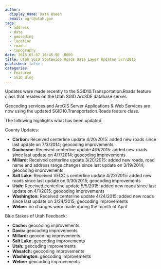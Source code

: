 ```yaml
---
author:
  display_name: Data Queen
  email: ugrc@utah.gov
tags:
  - address
  - data
  - geocoding
  - location
  - roads
  - topography
date: 2015-05-07 16:45:50 -0600
title: Utah SGID Statewide Roads Data Layer Updates 5/7/2015
published: false
categories:
  - Featured
  - SGID Blog
---
```

Updates were made recently to the SGID10.Transportation.Roads feature class that resides on the Utah SGID ArcSDE database server.

Geocoding services and ArcGIS Server Applications & Web Services are now using the updated SGID10.Transportation.Roads feature class.

The following highlights what has been updated:

County Updates:

- **Carbon:** Received centerline update 4/20/2015: added new roads since last update on 7/3/2014; geocoding improvements
- **Duchesne:** Received centerline update 4/9/2015: added new roads since last update on 4/7/2014; geocoding improvements
- **Millard:** Received centerline update 3/20/2015: added new roads, road name and address range changes since last update on 3/19/2014; geocoding improvements
- **Salt Lake:** Received VECC's centerline update 4/23/2015: added new roads since last update on 3/30/2015; geocoding improvements
- **Utah:** Received centerline update 5/5/2015: added new roads since last update on 4/1/2015; geocoding improvements
- **Washington:** Received centerline update 4/24/2015: added new roads since last update on 3/24/2015; geocoding improvements
- **Weber:** no changes were made during the month of April

Blue Stakes of Utah Feedback:

- **Cache:** geocoding improvements
- **Davis:** geocoding improvements
- **Millard:** geocoding improvements
- **Salt Lake:** geocoding improvements
- **Utah:** geocoding improvements
- **Wasatch:** geocoding improvements
- **Washington:** geocoding improvements
- **Weber:** geocoding improvements
